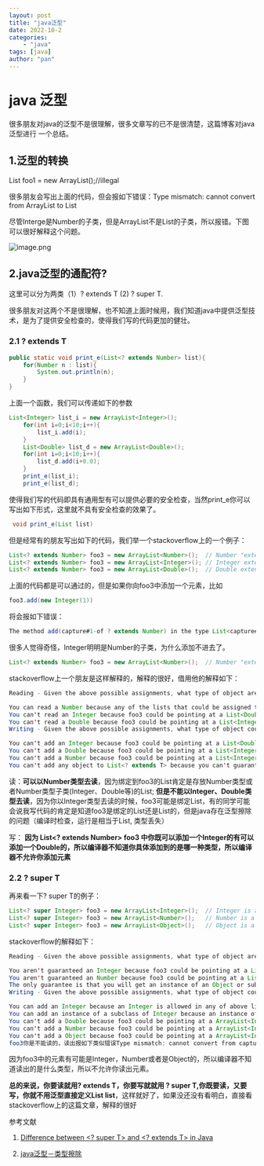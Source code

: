 ```yaml
---
layout: post
title: "java泛型"
date: 2022-10-2
categories: 
    - "java"
tags: [java]
author: "pan"
---
```


# java 泛型

​很多朋友对java的泛型不是很理解，很多文章写的已不是很清楚，这篇博客对java泛型进行 一个总结。

## 1.泛型的转换

List<Number> foo1 = new ArrayList<Integer>();//illegal

很多朋友会写出上面的代码，但会报如下错误：Type mismatch: cannot convert from ArrayList<Integer> to List<Number>

尽管Interge是Number的子类，但是ArrayList<Integer>不是List<Number>的子类，所以报错。下图可以很好解释这个问题。

![image.png](/java泛型/8596800-1cf03585c59b7679.png)

## 2.java泛型的通配符?

这里可以分为两类（1）? extends T (2) ? super T.

很多朋友对这两个不是很理解，也不知道上面时候用，我们知道java中提供泛型技术，是为了提供安全检查的，使得我们写的代码更加的健壮。

### 2.1 ? extends T

```java
public static void print_e(List<? extends Number> list){
    for(Number n : list){
        System.out.println(n);
    }
}
```

上面一个函数，我们可以传递如下的参数

```java
List<Integer> list_i = new ArrayList<Integer>();
    for(int i=0;i<10;i++){
        list_i.add(i);
    }
    List<Double> list_d = new ArrayList<Double>();
    for(int i=0;i<10;i++){
        list_d.add(i+0.0);
    }
    print_e(list_i);
    print_e(list_d);
```

使得我们写的代码即具有通用型有可以提供必要的安全检查，当然print_e你可以写出如下形式，这里就不具有安全检查的效果了。

```java
 void print_e(List list)
```

但是经常有的朋友写出如下的代码，我们举一个stackoverflow上的一个例子：

```java
List<? extends Number> foo3 = new ArrayList<Number>();  // Number "extends" Number (in this context)
List<? extends Number> foo3 = new ArrayList<Integer>(); // Integer extends Number
List<? extends Number> foo3 = new ArrayList<Double>();  // Double extends Number
```

上面的代码都是可以通过的，但是如果你向foo3中添加一个元素，比如

```java
foo3.add(new Integer(1))
```

将会报如下错误：

```java
The method add(capture#1-of ? extends Number) in the type List<capture#1-of ? extends Number> is not applicable for the arguments (Integer)
```

很多人觉得奇怪，Integer明明是Number的子类，为什么添加不进去了。

```java
List<? extends Number> foo3 = new ArrayList<Number>();  // Number "extends" Number (in this context)
```

stackoverflow上一个朋友是这样解释的，解释的很好，借用他的解释如下：

```java
Reading - Given the above possible assignments, what type of object are you guarenteed to read from List foo3:

You can read a Number because any of the lists that could be assigned to foo3 contain a Number or a subclass of Number.
You can't read an Integer because foo3 could be pointing at a List<Double>.
You can't read a Double because foo3 could be pointing at a List<Integer>.
Writing - Given the above possible assignments, what type of object could you add to List foo3 that would be legal for all the above possible ArrayList assignments:

You can't add an Integer because foo3 could be pointing at a List<Double>.
You can't add a Double because foo3 could be pointing at a List<Integer>.
You can't add a Number because foo3 could be pointing at a List<Integer>.
You can't add any object to List<? extends T> because you can't guarantee what kind of List it is really pointing to, so you can't guarantee that the object is allowed in that List. The only "guarantee" is that you can only read from it and you'll get a T or subclass of  T.
```

读：**可以以Number类型去读**，因为绑定到foo3的List肯定是存放Number类型或者Number类型子类(Integer、Double等)的List; **但是不能以Integer、Double类型去读**，因为你以Integer类型去读的时候，foo3可能是绑定List<Double>，有的同学可能会说我写代码的肯定是知道foo3是绑定的List<Double>还是List<Integer>的，但是java存在泛型擦除的问题（编译时检查，运行是相当于List<Object>, 类型丢失）

写： **因为 List<? extends Number> foo3 中你既可以添加一个Integer的有可以添加一个Double的，所以编译器不知道你具体添加到的是哪一种类型，所以编译器不允许你添加元素**

### 2.2 ? super T

再来看一下? super T的例子：

```java
List<? super Integer> foo3 = new ArrayList<Integer>();  // Integer is a "superclass" of Integer (in this context)
List<? super Integer> foo3 = new ArrayList<Number>();   // Number is a superclass of Integer
List<? super Integer> foo3 = new ArrayList<Object>();   // Object is a superclass of Integer
```

stackoverflow的解释如下：

```java
Reading - Given the above possible assignments, what type of object are you guaranteed to receive when you read from List foo3:

You aren't guaranteed an Integer because foo3 could be pointing at a List<Number> or List<Object>.
You aren't guaranteed an Number because foo3 could be pointing at a List<Object>.
The only guarantee is that you will get an instance of an Object or subclass of Object (but you don't know what subclass).
Writing - Given the above possible assignments, what type of object could you add to List foo3 that would be legal for all the above possible ArrayList assignments:

You can add an Integer because an Integer is allowed in any of above lists.
You can add an instance of a subclass of Integer because an instance of a subclass of Integer is allowed in any of the above lists.
You can't add a Double because foo3 could be pointing at a ArrayList<Integer>.
You can't add a Number because foo3 could be pointing at a ArrayList<Integer>.
You can't add a Object because foo3 could be pointing at a ArrayList<Integer>.
foo3你是不能读的，读出报如下类似错误Type mismatch: cannot convert from capture#2-of ? super Integer to Integer
```

因为foo3中的元素有可能是Integer，Number或者是Object的，所以编译器不知道读出的是什么类型，所以不允许你读出元素。

**总的来说，你要读就用? extends T，你要写就就用 ? super T,你既要读，又要写，你就不用泛型直接定义List list**，这样就好了，如果没还没有看明白，直接看stackoverflow上的这篇文章，解释的很好

参考文献
1. [Difference between <? super T> and <? extends T> in Java](http://stackoverflow.com/questions/4343202/difference-between-super-t-and-extends-t-in-java)

2. [java泛型－类型擦除](http://blog.csdn.net/caihaijiang/article/details/6403349)


​